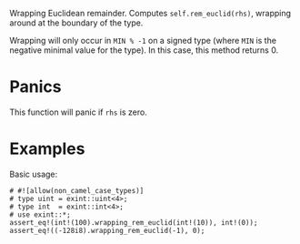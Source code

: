 Wrapping Euclidean remainder. Computes `self.rem_euclid(rhs)`,
wrapping around at the boundary of the type.

Wrapping will only occur in `MIN % -1` on a signed type (where `MIN` is the
negative minimal value for the type). In this case, this method returns 0.

# Panics

This function will panic if `rhs` is zero.

# Examples

Basic usage:

```
# #![allow(non_camel_case_types)]
# type uint = exint::uint<4>;
# type int  = exint::int<4>;
# use exint::*;
assert_eq!(int!(100).wrapping_rem_euclid(int!(10)), int!(0));
assert_eq!((-128i8).wrapping_rem_euclid(-1), 0);
```
